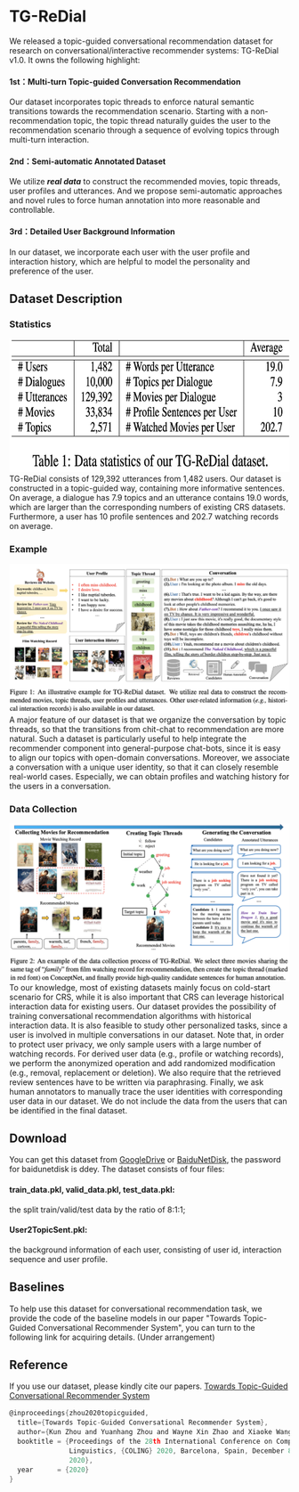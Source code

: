 # TG-ReDial
We released a topic-guided conversational recommendation dataset for research on conversational/interactive recommender systems: TG-ReDial v1.0. It owns the following highlight:
#### 1st：Multi-turn Topic-guided Conversation Recommendation
Our dataset incorporates topic threads to enforce natural semantic transitions towards the recommendation scenario. Starting with a non-recommendation topic, the topic thread naturally guides the user to the recommendation scenario through a sequence of evolving topics through multi-turn interaction.
#### 2nd：Semi-automatic Annotated Dataset
We utilize ***real data*** to construct the recommended movies, topic threads, user profiles and utterances. And we propose semi-automatic approaches and novel rules to force human annotation into more reasonable and controllable.
#### 3rd：Detailed User Background Information
In our dataset, we incorporate each user with the user profile and interaction history, which are helpful to model the personality and preference of the user.

## Dataset Description
### Statistics
<img src="./Picture/DataStatistics.png" width=700 height=240 />
TG-ReDial consists of 129,392 utterances from 1,482 users. Our dataset is constructed in a topic-guided way, containing more informative sentences. On average, a dialogue has 7.9 topics and an utterance contains 19.0 words, which are larger than the corresponding numbers of existing CRS datasets. Furthermore, a user has 10 profile sentences and 202.7 watching records on average. 

### Example
![](./Picture/illustrative.png)
A major feature of our dataset is that we organize the conversation by topic threads, so that the transitions from chit-chat to recommendation are more natural. Such a dataset is particularly useful to help integrate the recommender component into general-purpose chat-bots, since it is easy to align our topics with open-domain conversations. Moreover, we associate a conversation with a unique user identity, so that it can closely resemble real-world cases. Especially, we can obtain profiles and watching history for the users in a conversation. 

### Data Collection
![](./Picture/DataCollection.png)
To our knowledge, most of existing datasets mainly focus on cold-start scenario for CRS, while it is also important that CRS can leverage historical interaction data for existing users. Our dataset provides the possibility of training conversational recommendation algorithms with historical interaction data. It is also feasible to study other personalized tasks, since a user is involved in multiple conversations in our dataset. Note that, in order to protect user privacy, we only sample users with a large number of watching records. For derived user data (e.g., profile or watching records), we perform the anonymized operation and add randomized modification (e.g., removal, replacement or deletion). We also require that the retrieved review sentences have to be written via paraphrasing. Finally, we ask human annotators to manually trace the user identities with corresponding user data in our dataset. We do not include the data from the users that can be identified in the final dataset.

## Download
You can get this dataset from [GoogleDrive](https://drive.google.com/drive/folders/1jLkNtUgzqBITQJsbOjSq20S2zzpY5Foj?usp=sharing) or [BaiduNetDisk](https://pan.baidu.com/s/1BSpDgHgeSmwe-9I-je4K9Q), the password for baidunetdisk is ddey.
The dataset consists of four files:
#### train_data.pkl, valid_data.pkl, test_data.pkl: 
the split train/valid/test data by the ratio of 8:1:1;
#### User2TopicSent.pkl: 
the background information of each user, consisting of user id, interaction sequence and user profile.

## Baselines
To help use this dataset for conversational recommendation task, we provide the code of the baseline models in our paper "Towards Topic-Guided Conversational Recommender System", you can turn to the following link for acquiring details. (Under arrangement)

## Reference
If you use our dataset, please kindly cite our papers.
[Towards Topic-Guided Conversational Recommender System](https://arxiv.org/abs/2010.04125)
```c
@inproceedings{zhou2020topicguided,
  title={Towards Topic-Guided Conversational Recommender System}, 
  author={Kun Zhou and Yuanhang Zhou and Wayne Xin Zhao and Xiaoke Wang and Ji-Rong Wen},
  booktitle = {Proceedings of the 28th International Conference on Computational
               Linguistics, {COLING} 2020, Barcelona, Spain, December 8-11,
               2020},
  year      = {2020}
}
```
